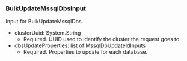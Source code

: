 ### BulkUpdateMssqlDbsInput
Input for BulkUpdateMssqlDbs.

- clusterUuid: System.String
  - Required. UUID used to identify the cluster the request goes to.
- dbsUpdateProperties: list of MssqlDbUpdateIdInputs
  - Required. Properties to update for each database.
